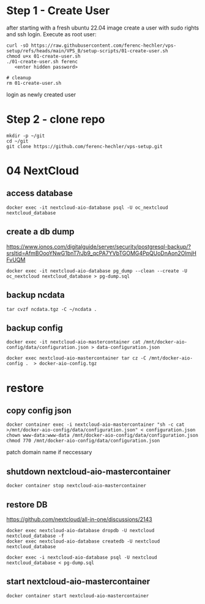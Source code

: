 # Step 1 - Create User

after starting with a fresh ubuntu 22.04 image create a user with sudo rights and ssh login.
Execute as root user:

```
curl -sO https://raw.githubusercontent.com/ferenc-hechler/vps-setup/refs/heads/main/VPS_B/setup-scripts/01-create-user.sh
chmod u+x 01-create-user.sh
./01-create-user.sh ferenc
   <enter hidden password>

# cleanup
rm 01-create-user.sh
```

login as newly created user


# Step 2 - clone repo

```
mkdir -p ~/git
cd ~/git
git clone https://github.com/ferenc-hechler/vps-setup.git
```



# 04 NextCloud

## access database

```
docker exec -it nextcloud-aio-database psql -U oc_nextcloud nextcloud_database
```

## create a db dump

https://www.ionos.com/digitalguide/server/security/postgresql-backup/?srsltid=AfmBOooYNwG1bnT7rJb9_qcPA7YVbTGOMG4PpQUoDnAon2OlmjHFvUQM

```
docker exec -it nextcloud-aio-database pg_dump --clean --create -U oc_nextcloud nextcloud_database > pg-dump.sql
```



## backup ncdata

```
tar cvzf ncdata.tgz -C ~/ncdata .
```

## backup config

```
docker exec -it nextcloud-aio-mastercontainer cat /mnt/docker-aio-config/data/configuration.json > data-configuration.json

docker exec nextcloud-aio-mastercontainer tar cz -C /mnt/docker-aio-config .  > docker-aio-config.tgz
```

# restore

## copy config json

```
docker container exec -i nextcloud-aio-mastercontainer "sh -c cat >/mnt/docker-aio-config/data/configuration.json" < configuration.json
chown www-data:www-data /mnt/docker-aio-config/data/configuration.json
chmod 770 /mnt/docker-aio-config/data/configuration.json

```

patch domain name if neccessary 

## shutdown nextcloud-aio-mastercontainer

```
docker container stop nextcloud-aio-mastercontainer
```



## restore DB

https://github.com/nextcloud/all-in-one/discussions/2143


```
docker exec nextcloud-aio-database dropdb -U nextcloud nextcloud_database -f
docker exec nextcloud-aio-database createdb -U nextcloud nextcloud_database

docker exec -i nextcloud-aio-database psql -U nextcloud nextcloud_database < pg-dump.sql
```

## start nextcloud-aio-mastercontainer

```
docker container start nextcloud-aio-mastercontainer
```

